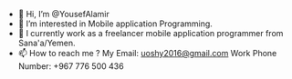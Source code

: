 - 👋 Hi, I’m @YousefAlamir
- 👀 I’m interested in Mobile application Programming.
- 🌱 I currently work as a freelancer mobile application programmer from Sana'a/Yemen.
- 📫 How to reach me ? 
         My Email: uoshy2016@gmail.com 
         Work Phone Number: +967 776 500 436

<!---
YousefAlamir/YousefAlamir is a ✨ special ✨ repository because its `README.md` (this file) appears on your GitHub profile.
You can click the Preview link to take a look at your changes.
--->
